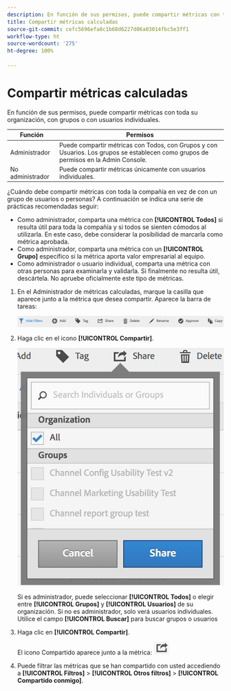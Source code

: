 ```yaml
---
description: En función de sus permisos, puede compartir métricas con toda su organización, con grupos o con usuarios individuales.
title: Compartir métricas calculadas
source-git-commit: cefc5696efa8c1b68d6227d06a03014fbc5e3ff1
workflow-type: ht
source-wordcount: '275'
ht-degree: 100%

---
```


# Compartir métricas calculadas

En función de sus permisos, puede compartir métricas con toda su organización, con grupos o con usuarios individuales.

| Función | Permisos |
|---|---|
| Administrador | Puede compartir métricas con Todos, con Grupos y con Usuarios. Los grupos se establecen como grupos de permisos en la Admin Console. |
| No administrador | Puede compartir métricas únicamente con usuarios individuales. |

¿Cuándo debe compartir métricas con toda la compañía en vez de con un grupo de usuarios o personas? A continuación se indica una serie de prácticas recomendadas seguir:

* Como administrador, comparta una métrica con **[!UICONTROL Todos]** si resulta útil para toda la compañía y si todos se sienten cómodos al utilizarla. En este caso, debe considerar la posibilidad de marcarla como métrica aprobada.
* Como administrador, comparta una métrica con un **[!UICONTROL Grupo]** específico si la métrica aporta valor empresarial al equipo.
* Como administrador o usuario individual, comparta una métrica con otras personas para examinarla y validarla. Si finalmente no resulta útil, descártela. No apruebe oficialmente este tipo de métricas.

1. En el Administrador de métricas calculadas, marque la casilla que aparece junto a la métrica que desea compartir. Aparece la barra de tareas:

   ![](assets/cm_task_bar.png)

1. Haga clic en el icono **[!UICONTROL Compartir]**.

   ![](assets/cm_share.png)

   Si es administrador, puede seleccionar **[!UICONTROL Todos]** o elegir entre **[!UICONTROL Grupos]** y **[!UICONTROL Usuarios]** de su organización. Si no es administrador, solo verá usuarios individuales. Utilice el campo **[!UICONTROL Buscar]** para buscar grupos o usuarios

1. Haga clic en **[!UICONTROL Compartir]**.

   El icono Compartido aparece junto a la métrica:  ![](assets/share_icon.png)

1. Puede filtrar las métricas que se han compartido con usted accediendo a **[!UICONTROL Filtros]** > **[!UICONTROL Otros filtros]** > **[!UICONTROL Compartido conmigo]**.
